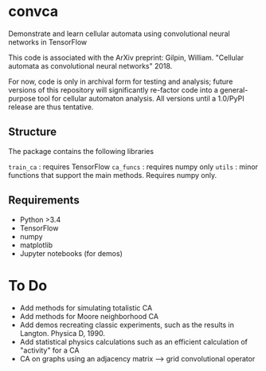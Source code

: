 # convca

Demonstrate and learn cellular automata using convolutional neural networks in TensorFlow

This code is associated with the ArXiv preprint:
Gilpin, William. "Cellular automata as convolutional neural networks" 2018.

For now, code is only in archival form for testing and analysis; future versions of this repository will significantly re-factor code into a general-purpose tool for cellular automaton analysis. All versions until a 1.0/PyPI release are thus tentative.

## Structure

The package contains the following libraries

`train_ca` : requires TensorFlow
`ca_funcs` : requires numpy only
`utils` : minor functions that support the main methods. Requires numpy only.

## Requirements

+ Python >3.4
+ TensorFlow
+ numpy
+ matplotlib
+ Jupyter notebooks (for demos)




# To Do

+ Add methods for simulating totalistic CA
+ Add methods for Moore neighborhood CA
+ Add demos recreating classic experiments, such as the results in Langton. Physica D, 1990.
+ Add statistical physics calculations such as an efficient calculation of "activity" for a CA
+ CA on graphs using an adjacency matrix --> grid convolutional operator